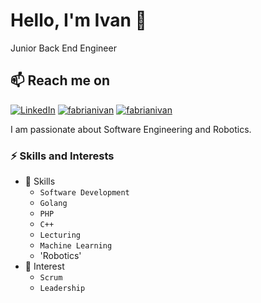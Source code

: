 # Hello, I'm Ivan 👋
Junior Back End Engineer

## 📫 Reach me on
[![LinkedIn](https://img.shields.io/badge/linkedin-%230077B5.svg?&style=for-the-badge&logo=linkedin&logoColor=white)](https://linkedin.com/in/fabrianivan)
[![fabrianivan](https://img.shields.io/badge/github-%230077B5.svg?&style=for-the-badge&logo=github&logoColor=white)](https://github.com/fabrianivan)
[![fabrianivan](https://img.shields.io/badge/githlab-%230077B5.svg?&style=for-the-badge&logo=github&logoColor=white)](https://gitlab.com/fabrianivan)

I am passionate about Software Engineering and Robotics. 


### ⚡️ Skills and Interests
* 🌱 Skills
  * `Software Development`
  * `Golang`
  * `PHP`
  * `C++`
  * `Lecturing`
  * `Machine Learning`
  * 'Robotics'
* 🔭 Interest
  * `Scrum`
  * `Leadership`


